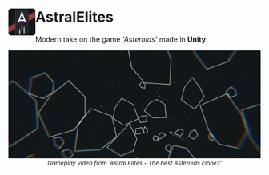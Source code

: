 <h1>
<img src="./src/icon.png" width="54" height="54" align="left" />
AstralElites
</h1>

Modern take on the game _'Asteroids'_ made in **Unity**.

<p align="center">
  <a href="https://www.youtube.com/watch?v=r4RrKXTHTGY"><img src="./img/21-9.png" alt="RPGCore Main Demo"/></a>
  <sup><i>Gameplay video from 'Astral Elites - The best Asteroids clone?'</i></sup>
</p>
